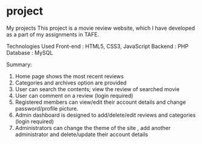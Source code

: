 # project
My projects
This project is a movie review website, which I have developed as a part of my assignments in TAFE.

Technologies Used
Front-end	: HTML5, CSS3, JavaScript
Backend	  : PHP
Database	: MySQL

Summary:
1. Home page shows the most recent reviews
2. Categories and archives option are provided
3. User can search the contents; view the review of searched movie
4. User can comment on a review (login required)
5. Registered members can view/edit their account details and change password/profile picture.
6. Admin dashboard is designed to add/delete/edit reviews and categories (login required)
7. Administrators can change the theme of the site , add another administrator and delete/update their account details
